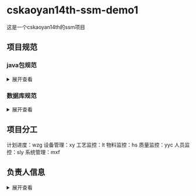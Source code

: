 # cskaoyan14th-ssm-demo1
这是一个cskaoyan14th的ssm项目

## 项目规范

### java包规范
<details>
<summary>展开查看</summary>
<pre><code>.
com.cskaoyan14th
</code></pre>
</details>

### 数据库规范
<details>
<summary>展开查看</summary>
<pre><code>.
database: production_ssm
├── table: c_order
├── table: custom
├── table: department
├── table: device
├── table: device_check
├── table: device_fault
├── table: device_maintain
├── table: device_type
├── table: employee
├── table: final_count_check
├── table: final_measuret_ckeck
├── table: manufacture
├── table: material
├── table: material_consume
├── table: material_receive
├── table: process
├── table: process_count_check
├── table: process_measure_ckeck
├── table: product
├── table: sys_user
├── table: task
├── table: technology
├── table: technology_plan
├── table: technology_requirement
├── table: unqualify_apply
├── table: work
</code></pre>
</details>


## 项目分工
计划进度：wzg
设备管理：xy
工艺监控：lt
物料监控：hs
质量监控：yyc
人员监控：sly
系统管理：mxf


## 负责人信息
<details>
<summary>展开查看</summary>
<pre><code>.
├── 33: lzl
├── src
|    ├── main
|    |    ├── java
|    |    |    └── com.cskaoyan14th.ssmDemo1
|    |    |         ├── bean
|    |    |         |    ├── Xx.java
|    |    |         |    |    └── Owner:
|    |    |         |    └── Xx.java
|    |    |         |         └── Owner:
|    |    |         ├── config
|    |    |         ├── controller
|    |    |         ├── converter
|    |    |         ├── generator
|    |    |         ├── interceptor
|    |    |         ├── mapper
|    |    |         └── service
|    |    ├── resources
|    |    └── webapp
|    └── test
└── pom.xml
</code></pre>
</details>
